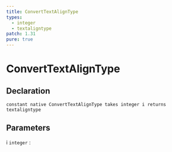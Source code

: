 ```yaml
---
title: ConvertTextAlignType
types:
  - integer
  - textaligntype
patch: 1.31
pure: true
---
```


# ConvertTextAlignType

## Declaration

```jass
constant native ConvertTextAlignType takes integer i returns textaligntype
```

## Parameters
i `integer`
: 
